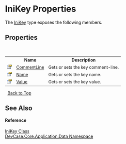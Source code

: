 # IniKey Properties
 

The <a href="T_DevCase_Core_Application_Data_IniKey">IniKey</a> type exposes the following members.


## Properties
&nbsp;<table><tr><th></th><th>Name</th><th>Description</th></tr><tr><td>![Public property](media/pubproperty.gif "Public property")</td><td><a href="P_DevCase_Core_Application_Data_IniKey_CommentLine">CommentLine</a></td><td>
Gets or sets the key comment-line.</td></tr><tr><td>![Public property](media/pubproperty.gif "Public property")</td><td><a href="P_DevCase_Core_Application_Data_IniKey_Name">Name</a></td><td>
Gets or sets the key name.</td></tr><tr><td>![Public property](media/pubproperty.gif "Public property")</td><td><a href="P_DevCase_Core_Application_Data_IniKey_Value">Value</a></td><td>
Gets or sets the key value.</td></tr></table>&nbsp;
<a href="#inikey-properties">Back to Top</a>

## See Also


#### Reference
<a href="T_DevCase_Core_Application_Data_IniKey">IniKey Class</a><br /><a href="N_DevCase_Core_Application_Data">DevCase.Core.Application.Data Namespace</a><br />